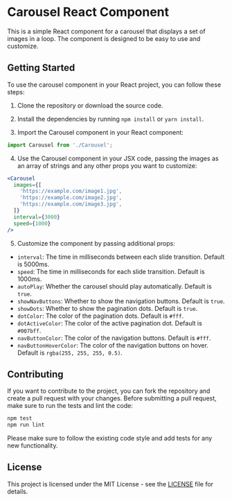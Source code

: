# Carousel React Component

This is a simple React component for a carousel that displays a set of images in a loop. The component is designed to be easy to use and customize.

## Getting Started

To use the carousel component in your React project, you can follow these steps:

1. Clone the repository or download the source code.

2. Install the dependencies by running `npm install` or `yarn install`.

3. Import the Carousel component in your React component:

```javascript
import Carousel from './Carousel';
```

4. Use the Carousel component in your JSX code, passing the images as an array of strings and any other props you want to customize:

```jsx
<Carousel
  images={[
    'https://example.com/image1.jpg',
    'https://example.com/image2.jpg',
    'https://example.com/image3.jpg',
  ]}
  interval={3000}
  speed={1000}
/>
```

5. Customize the component by passing additional props:

- `interval`: The time in milliseconds between each slide transition. Default is 5000ms.
- `speed`: The time in milliseconds for each slide transition. Default is 1000ms.
- `autoPlay`: Whether the carousel should play automatically. Default is `true`.
- `showNavButtons`: Whether to show the navigation buttons. Default is `true`.
- `showDots`: Whether to show the pagination dots. Default is `true`.
- `dotColor`: The color of the pagination dots. Default is `#fff`.
- `dotActiveColor`: The color of the active pagination dot. Default is `#007bff`.
- `navButtonColor`: The color of the navigation buttons. Default is `#fff`.
- `navButtonHoverColor`: The color of the navigation buttons on hover. Default is `rgba(255, 255, 255, 0.5)`.

## Contributing

If you want to contribute to the project, you can fork the repository and create a pull request with your changes. Before submitting a pull request, make sure to run the tests and lint the code:

```bash
npm test
npm run lint
```

Please make sure to follow the existing code style and add tests for any new functionality.

## License

This project is licensed under the MIT License - see the [LICENSE](LICENSE) file for details.
